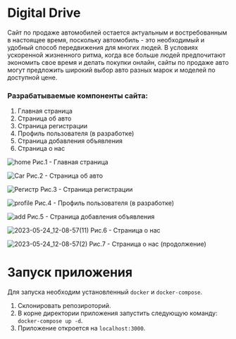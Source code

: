 # Digital Drive

Сайт по продаже автомобилей остается актуальным и востребованным в настоящее время, поскольку автомобиль - это необходимый и удобный способ передвижения для многих людей. В условиях ускоренной жизненного ритма, когда все больше людей предпочитают экономить свое время и делать покупки онлайн, сайты по продаже авто могут предложить широкий выбор авто разных марок и моделей по доступной цене.

### Разрабатываемые компоненты сайта:

1) Главная страница
2) Страница об авто
3) Страница регистрации
4) Профиль пользователя (в разработке)
5) Страница добавления объявления
6) Страница о нас



![home](https://github.com/algorithm-ssau/2023-6313-3/assets/108864135/275ed352-7fe3-4ca0-a81b-1679d32749cd)
Рис.1 - Главная страница


![Car](https://github.com/algorithm-ssau/2023-6313-3/assets/108864135/fe336493-e078-4e2c-a111-4e4e5e4f2f62)
Рис.2 - Страница об авто


![Регистр](https://github.com/algorithm-ssau/2023-6313-3/assets/108864135/7ed0fb32-4fdd-48d5-803f-4f134c7f96cb)
Рис.3 - Страница регистрации


![profile](https://github.com/algorithm-ssau/2023-6313-3/assets/108864135/bb85295f-5355-4786-82c0-367d35c76da9)
Рис.4 - Профиль пользователя (в разработке)


![add](https://github.com/algorithm-ssau/2023-6313-3/assets/108864135/9b5fdf03-90f6-47c5-9b84-9e382a6ecc7e)
Рис.5 - Страница добавления объявления


![2023-05-24_12-08-57(11)](https://github.com/algorithm-ssau/2023-6313-3/assets/108864135/7d683e60-5fd4-4119-a8ee-a92f56b31f6a)
Рис.6 - Страница о нас


![2023-05-24_12-08-57(2)](https://github.com/algorithm-ssau/2023-6313-3/assets/108864135/409345bd-31b7-43af-b7ec-d8d536110e8c)
Рис.7 - Страница о нас (продолжение)


# Запуск приложения

Для запуска необходим установленный `docker` и `docker-compose`.
1. Склонировать репозироторий.
2. В корне директории приложения запустить следующую команду: `docker-compose up -d`.
4. Приложение откроется на `localhost:3000`.

